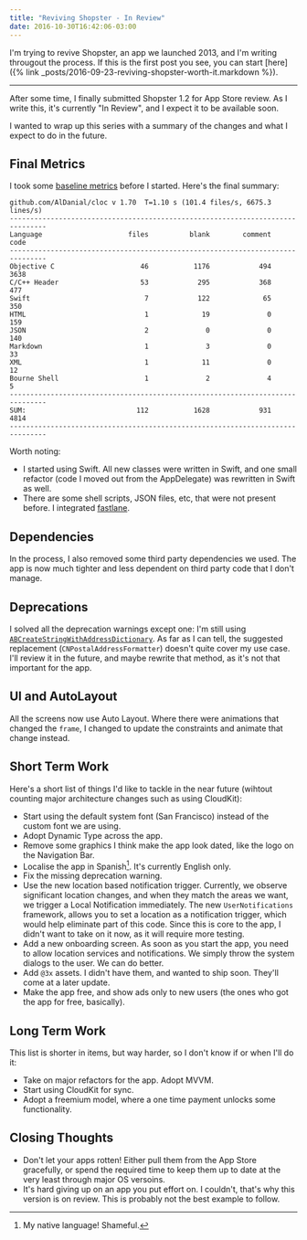 ```yaml
---
title: "Reviving Shopster - In Review"
date: 2016-10-30T16:42:06-03:00
---
```


I'm trying to revive Shopster, an app we launched 2013, and I'm writing througout the process. If this is the first post you see, you can start [here]({% link _posts/2016-09-23-reviving-shopster-worth-it.markdown %}).

---

After some time, I finally submitted Shopster 1.2 for App Store review. As I write this, it's currently "In Review", and I expect it to be available soon.

I wanted to wrap up this series with a summary of the changes and what I expect to do in the future.

## Final Metrics

I took some [baseline metrics] before I started. Here's the final summary:

```
github.com/AlDanial/cloc v 1.70  T=1.10 s (101.4 files/s, 6675.3 lines/s)
-------------------------------------------------------------------------------
Language                     files          blank        comment           code
-------------------------------------------------------------------------------
Objective C                     46           1176            494           3638
C/C++ Header                    53            295            368            477
Swift                            7            122             65            350
HTML                             1             19              0            159
JSON                             2              0              0            140
Markdown                         1              3              0             33
XML                              1             11              0             12
Bourne Shell                     1              2              4              5
-------------------------------------------------------------------------------
SUM:                           112           1628            931           4814
-------------------------------------------------------------------------------
```

Worth noting:

- I started using Swift. All new classes were written in Swift, and one small refactor (code I moved out from the AppDelegate) was rewritten in Swift as well.
- There are some shell scripts, JSON files, etc, that were not present before. I integrated [fastlane].

## Dependencies

In the process, I also removed some third party dependencies we used. The app is now much tighter and less dependent on third party code that I don't manage.

## Deprecations

I solved all the deprecation warnings except one: I'm still using [`ABCreateStringWithAddressDictionary`]. As far as I can tell, the suggested replacement (`CNPostalAddressFormatter`) doesn't quite cover my use case. I'll review it in the future, and maybe rewrite that method, as it's not that important for the app.

## UI and AutoLayout

All the screens now use Auto Layout. Where there were animations that changed the `frame`, I changed to update the constraints and animate that change instead.

## Short Term Work

Here's a short list of things I'd like to tackle in the near future (wihtout counting major architecture changes such as using CloudKit):

- Start using the default system font (San Francisco) instead of the custom font we are using.
- Adopt Dynamic Type across the app.
- Remove some graphics I think make the app look dated, like the logo on the Navigation Bar.
- Localise the app in Spanish[^Vergonzoso]. It's currently English only.
- Fix the missing deprecation warning.
- Use the new location based notification trigger. Currently, we observe significant location changes, and when they match the areas we want, we trigger a Local Notification immediately. The new `UserNotifications` framework, allows you to set a location as a notification trigger, which would help eliminate part of this code. Since this is core to the app, I didn't want to take on it now, as it will require more testing.
- Add a new onboarding screen. As soon as you start the app, you need to allow location services and notifications. We simply throw the system dialogs to the user. We can do better.
- Add `@3x` assets. I didn't have them, and wanted to ship soon. They'll come at a later update.
- Make the app free, and show ads only to new users (the ones who got the app for free, basically).

## Long Term Work

This list is shorter in items, but way harder, so I don't know if or when I'll do it:

- Take on major refactors for the app. Adopt MVVM.
- Start using CloudKit for sync.
- Adopt a freemium model, where a one time payment unlocks some functionality.

## Closing Thoughts

- Don't let your apps rotten! Either pull them from the App Store gracefully, or spend the required time to keep them up to date at the very least through major OS versoins.
- It's hard giving up on an app you put effort on. I couldn't, that's why this version is on review. This is probably not the best example to follow.

[baseline metrics]: http://pablin.org/2016/09/26/reviving-shopster-baseline-metrics/
[fastlane]: http://fastlane.tools
[`ABCreateStringWithAddressDictionary`]: https://developer.apple.com/reference/addressbookui/1624198-abcreatestringwithaddressdiction?language=objc
[^Vergonzoso]: My native language! Shameful.